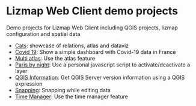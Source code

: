 # Lizmap Web Client demo projects

Demo projects for Lizmap Web Client including QGIS projects, lizmap configuration and spatial data

* [Cats](cats/): showcase of relations, atlas and dataviz
* [Covid 19](covid_19_fr/): Show a simple dashboard with Covid-19 data in France
* [Multi atlas](multi_atlas/): Use the atlas feature
* [Paris by night](lampadaires/): Use a personal javascript script to activate/deactivate a layer
* [QGIS Information](qgis_info/): Get QGIS Server version information using a QGIS expression
* [Snapping](snapping/): Snapping while editing data
* [Time Manager](time_manager_earthquake/): Use the time manager feature
